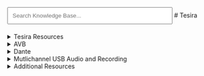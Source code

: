 <link rel="stylesheet" href="../styles.css">
<script src="../search.js"></script>
<input type="text" id="searchBar" placeholder="Search Knowledge Base..." oninput="searchResources()" style="width: 75%; padding: 10px; margin-bottom: 20px">
# Tesira

<details data-tags="tesira manuals software firmware support">
  <summary>Tesira Resources</summary>
  <div markdown="1">
  
  - **User Manuals**: [Tesira User Manuals](https://support.biamp.com/Tesira/User_Manuals)
  - **Software and Firmware**: [Tesira Software and Firmware](https://support.biamp.com/Tesira/Software-Firmware?gad_source=1&gclid=CjwKCAiAg8S7BhATEiwAO2-R6sqwuxbO5SRhYRXkUer20XDLWKr6nAgTJsrQvrATcOFDUx3_-CBduBoCl24QAvD_BwE)
  - **Tesira Firmware Update Instructions**: [Firmware Update Instructions](https://support.biamp.com/Tesira/Miscellaneous/Tesira_firmware_update_instructions)
    - Detailed steps for updating Tesira firmware.
  - **Support Articles**: [Tesira Support](https://support.biamp.com/Tesira/Support_Articles)

  </div>
</details>

<details data-tags="avb tesira network configuration tc5 tc5d netgear cisco riedel">
  <summary>AVB</summary>
  <div markdown="1">
  
  - AVB is an open standard for transporting audio and video over Ethernet.
  - Multiple Tesira units can be connected using AVB, enabling scalable and flexible system designs.
  - **AVB Overview**: [AVB Overview](https://support.biamp.com/Tesira/AVB)

  - **TC5 and TC5D - 5-port AVB-capable PoE+ network device**:
    - [TC5 Overview](https://support.biamp.com/Tesira/AVB/TesiraCONNECT_TC-5)
    - [TC5D Overview](https://support.biamp.com/Tesira/AVB/TesiraCONNECT_TC-5D)
  - **Separated vs. Converged Networks**:
    - [Separated vs. Converged Networks](https://support.biamp.com/Tesira/AVB/Separated_or_converged_Control_and_AVB_networks)
  - **Netgear M4250 AVB Configuration**:
    - [Netgear M4250 AVB Configuration Guide](https://support.biamp.com/Tesira/AVB/Netgear_M4250_-_Enabling_AVB_using_the_AV_user_interface)
  - **List of AVB-capable Ethernet Switches**:
    - [AVB-capable Ethernet Switches](https://support.biamp.com/Tesira/AVB/List_of_AVB-capable_Ethernet_switches)
  - **Using Riedel AVB Manager to Synchronize a Tesira System to a 3rd Party AVB Device**:
    - [Riedel AVB Manager Guide](https://support.biamp.com/Tesira/AVB/Using_Riedel_AVB_Manager_to_synchronize_a_Tesira_system_to_a_3rd_party_AVB_device)
  - **AVB Configuration on Cisco Switches**:
    - [AVB Configuration on Cisco Switches](https://support.biamp.com/Tesira/AVB/Enabling_AVB_on_Cisco_Catalyst_Switches)
  </div>
</details>

<details data-tags="dante">
  <summary>Dante</summary>
  <div markdown="1">
  
  - Dante is a proprietary networking technology developed by Audinate.
  - It is widely adopted and offers easy configuration and scalability.
  - [Dante Overview](https://support.biamp.com/General/Networking/Dante?gad_source=1&gclid=CjwKCAiAg8S7BhATEiwAO2-R6smKwIExLt7p74ZxT-YJtgUi4MxZ8daaYk3H73dllew4ktn1lgx8QxoCKtoQAvD_BwE)
  - [Recording using TesiraFORTE DAN and Dante Virtual Soundcard](https://support.biamp.com/Tesira/Miscellaneous/Recording_using_TesiraFORTE_DAN_with_DVS)
  </div>
</details>

<details data-tags="mutlichannel usb ftr recording">
  <summary>Mutlichannel USB Audio and Recording</summary>
  <div markdown="1">

  Tesira devices can act as USB audio interfaces, providing multiple channels of audio to and from a computer.
    - Not all USB extenders are supported for multichannel audio. It is important to verify compatibility.
  - **Tesira USB Interface**: [TesiraFORTE USB Interface](https://support.biamp.com/Tesira/Control/TesiraFORTE_USB_interface)

  For the Record (FTR) is a digital recording solution used in courtrooms and other environments. Tesira integrates seamlessly with FTR:
  
  - **Using Tesira USB Audio with For The Record**: [Using Tesira USB Audio with For The Record](https://support.biamp.com/Tesira/Miscellaneous/Using_Tesira_USB_audio_with_For_The_Record)
    - This guide provides detailed instructions on how to configure and use Tesira USB audio with For The Record systems.

  </div>
</details>

<details data-tags="switch poe firmware dtmf factory reset restore">
  <summary>Additional Resources</summary>
  <div markdown="1">
  
  - **Specifying PoE Switches for Biamp Tesira Devices**: [Specifying PoE Switches](https://support.biamp.com/Tesira/Miscellaneous/Specifying_PoE_switches_for_Biamp_Tesira_devices)
    - This guide provides information on selecting and configuring PoE switches for use with Tesira devices.
  - **TesiraFORTE X**: [TesiraFORTE X](https://support.biamp.com/Tesira/Miscellaneous/TesiraFORTE_X)
    - Overview and specifications of the TesiraFORTE X series.
  - **Upgrading Tesira Firmware to Version 3.8 - 3.11**: [Firmware Upgrade Guide](https://support.biamp.com/Tesira/Miscellaneous/Upgrading_Tesira_firmware_to_version_3.8_-_3.11)
    - Instructions for upgrading Tesira firmware to versions 3.8 through 3.11.
  - **DTMF Tone Duration**: [DTMF Tone Duration](https://support.biamp.com/Tesira/Miscellaneous/DTMF_tone_duration)
  - **Factory Reset Tesira**: [Factory Reset Tesira](https://support.biamp.com/Tesira/Miscellaneous/How_to_reset_a_Tesira_device_to_factory_defaults?gad_source=1&gclid=CjwKCAiApsm7BhBZEiwAvIu2Xxf7puQ5pcdvYPmouqGjjC4TWFftCS5YiWm-1fR0FrUyglYPSgpZNxoCNxEQAvD_BwE)
  </div>
</details>
